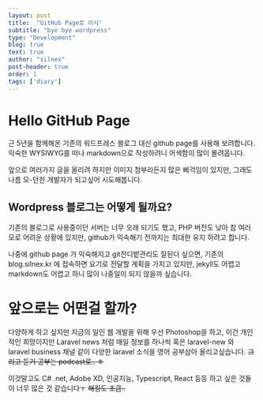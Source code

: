 ```yaml
---
layout: post
title:  "GitHub Page로 이사"
subtitle: "bye bye wordpress"
type: "Development"
blog: true
text: true
author: "silnex"
post-header: true
order: 1
tags: ['diary']
---
```


# Hello GitHub Page

근 5년을 함께해온 기존의 워드프레스 블로그 대신 github page를 사용해 보려합니다.  
익숙한 WYSIWYG를 떠나 markdown으로 작성하려니 어색함이 많이 몰려옵니다.  

앞으로 여러가지 글을 올리려 하지만 이미지 첨부라든지 많은 삐걱임이 있지만, 그래도 나름 모-던한 개발자가 되고싶어 시도해봅니다.

## Wordpress 블로그는 어떻게 될까요?
기존의 블로그로 사용중이던 서버는 너무 오래 되기도 했고, PHP 버전도 낮아 참 여러모로 어려운 상황에 있지만, github가 익숙해기 전까지는 최대한 유지 하려고 합니다.

나중에 github page 가 익숙해지고 git잔디밭관리도 잘된다 싶으면, 기존의 blog.silnex.kr 에 접속하면 요기로 전달할 계획을 가지고 있지만, jekyll도 어렵고 markdown도 어렵고 하니 많이 나중일이 되지 않을까 싶습니다.
  

# 앞으로는 어떤걸 할까?
다양하게 하고 싶지만 지금의 일인 웹 개발을 위해 우선 Photoshop을 하고, 이건 개인적인 희망이지만 Laravel news 처럼 매일 정보를 하나씩 혹은 laravel-new 와 laravel business 채널 같이 다양한 laravel 소식을 영어 공부삼아 올리고싶습니다. <del>그리고 듣기 공부는 podcast로.. ㅎ</del>

이것말고도 C# .net, Adobe XD, 인공지능, Typescript, React 등등 하고 싶은 것들이 너무 많은 것 같습니다ㅜ <del>해킹도 조큼..</del>

